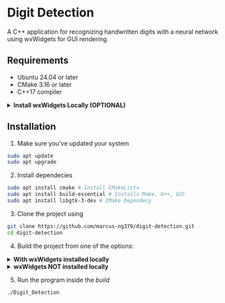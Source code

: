 # Digit Detection

A C++ application for recognizing handwritten digits with a neural network using wxWidgets for GUI rendering.

## Requirements
- Ubuntu 24.04 or later
- CMake 3.16 or later
- C++17 compiler
  
<details>
<summary><strong>Install wxWidgets Locally (OPTIONAL)</strong></summary>
- [wxWidgets Installation Guide](https://github.com/marcus-ng379/digit-detection/blob/main/wxWidgetsInstallation.md)
- Install directly:
  
    sudo apt install libwxgtk3.2-dev
  
</details>

## Installation
1. Make sure you've updated your system
```bash
sudo apt update
sudo apt upgrade
```

2. Install dependecies
```bash
sudo apt install cmake # Install CMakeLists
sudo apt install build-essential # Installs Make, G++, GCC
sudo apt install libgtk-3-dev # CMake Dependecy 
```

3. Clone the project using
```bash
git clone https://github.com/marcus-ng379/digit-detection.git
cd digit-detection
```

4. Build the project from one of the options:
<details>
<summary><strong>With wxWidgets installed locally</strong></summary>

If you already installed wxWidgets locally, you can simply compile the program with:

    mkdir build
    cd build
    cmake -DUSE_SYSTEM_WXWIDGETS=ON ..
    cmake --build .

</details>



<details>
<summary><strong>wxWidgets NOT installed locally</strong></summary>

Use the bundled submodule to build wxWidgets from source (note this may take a few minutes to fully build):

    git submodule update --init --recursive
    mkdir build
    cd build
    cmake -DUSE_SYSTEM_WXWIDGETS=OFF ..
    cmake --build .

</details>


5. Run the program inside the *build*
```bash
./Digit_Detection
```
